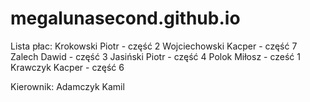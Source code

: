 # megalunasecond.github.io

Lista płac:
Krokowski Piotr - część 2
Wojciechowski Kacper - część 7
Zalech Dawid - część 3
Jasiński Piotr - część 4
Polok Miłosz - cześć 1
Krawczyk Kacper - część 6

Kierownik: Adamczyk Kamil